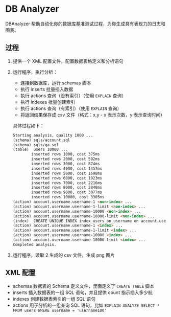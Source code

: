 DB Analyzer
============

DBAnalyzer 帮助自动化你的数据库基准测试过程，为你生成具有表现力的日志和图表。

过程
----

1. 提供一个 XML 配置文件，配置数据表格定义和分析语句

2. 运行程序，执行分析：

   - 连接到数据库，运行 schemas 脚本
   - 执行 inserts 批量插入数据
   - 执行 actions 查询（没有索引）（使用 `EXPLAIN` 查询）
   - 执行 indexes 批量创建索引
   - 执行 actions 查询（有索引）（使用 `EXPLAIN` 查询）
   - 将返回结果保存成 csv 文件（格式：x,y - x 表示次数，y 表示查询时间） 

   具体过程如下：

    ```md
    Starting analysis, quality 1000 ...
    (schema) sqls/account.sql
    (schema) sqls/qa.sql
    (table)  users 10000 ...
            inserted rows 1000, cost 375ms 
            inserted rows 2000, cost 592ms
            inserted rows 3000, cost 874ms
            inserted rows 4000, cost 1457ms
            inserted rows 5000, cost 1698ms
            inserted rows 6000, cost 1923ms
            inserted rows 7000, cost 2216ms
            inserted rows 8000, cost 2840ms
            inserted rows 9000, cost 3077ms
            inserted rows 10000, cost 3305ms 
    (action) account.username.username-1 <non-index> ...
    (action) account.username.username-1-limit <non-index> ...
    (action) account.username.username-10000 <non-index> ...
    (action) account.username.username-10000-limit <non-index> ...
    (index)  CREATE UNIQUE INDEX index_users_on_username on account.users (username)
    (action) account.username.username-1 <index> ...
    (action) account.username.username-1-limit <index> ...
    (action) account.username.username-10000 <index> ...
    (action) account.username.username-10000-limit <index> ...
    Completed analysis.
    ```

3. 运行程序，读取 2 生成的 csv 文件，生成 png 图片

XML 配置
---------

- schemas 数据表的 Schema 定义文件，里面定义了 `CREATE TABLE` 脚本
- inserts 插入数据表的一组 SQL 语句，并且提供 count 指示插入多少航
- indexes 创建数据表索引的一组 SQL 语句
- actions 用于分析的一组查询 SQL 语句，比如 `EXPLAIN ANALYZE SELECT * FROM users WHERE username = 'username100'`
